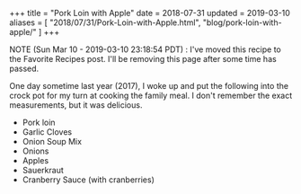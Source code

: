 +++
title = "Pork Loin with Apple"
date = 2018-07-31
updated = 2019-03-10
aliases = [ "2018/07/31/Pork-Loin-with-Apple.html", "blog/pork-loin-with-apple/" ]
+++

NOTE (Sun Mar 10 - 2019-03-10 23:18:54 PDT) : I've moved this recipe to the Favorite Recipes post. I'll be removing this page after some time has passed.

One day sometime last year (2017), I woke up and put the following into the
crock pot for my turn at cooking the family meal. I don't remember the exact
measurements, but it was delicious.

- Pork loin
- Garlic Cloves
- Onion Soup Mix
- Onions
- Apples
- Sauerkraut
- Cranberry Sauce (with cranberries)

